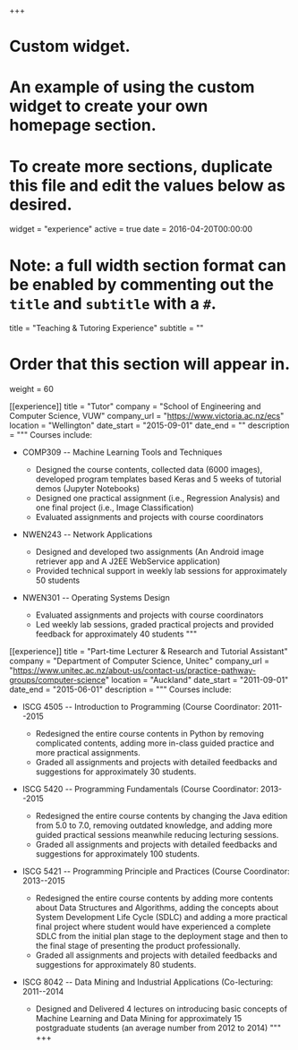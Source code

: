 +++
# Custom widget.
# An example of using the custom widget to create your own homepage section.
# To create more sections, duplicate this file and edit the values below as desired.
widget = "experience"
active = true
date = 2016-04-20T00:00:00

# Note: a full width section format can be enabled by commenting out the `title` and `subtitle` with a `#`.
title = "Teaching & Tutoring Experience"
subtitle = ""

# Order that this section will appear in.
weight = 60

[[experience]]
  title = "Tutor"
  company = "School of Engineering and Computer Science, VUW"
  company_url = "https://www.victoria.ac.nz/ecs"
  location = "Wellington"
  date_start = "2015-09-01"
  date_end = ""
  description = """
  Courses include:

  * COMP309 -- Machine Learning Tools and Techniques
  
    - Designed the course contents, collected data (6000 images), developed program templates based Keras and 5 weeks of tutorial demos (Jupyter Notebooks)
    - Designed one practical assignment (i.e., Regression Analysis) and one final project (i.e., Image Classification)
    - Evaluated assignments and projects with course coordinators 
  * NWEN243 -- Network Applications

    - Designed and developed two assignments (An Android image retriever app and A J2EE WebService application)
    - Provided technical support in weekly lab sessions for approximately 50 students
  * NWEN301 -- Operating Systems Design

    - Evaluated assignments and projects with course coordinators
    - Led weekly lab sessions, graded practical projects and provided feedback for approximately 40 students
  """

  [[experience]]
  title = "Part-time Lecturer & Research and Tutorial Assistant"
  company = "Department of Computer Science, Unitec"
  company_url = "https://www.unitec.ac.nz/about-us/contact-us/practice-pathway-groups/computer-science"
  location = "Auckland"
  date_start = "2011-09-01"
  date_end = "2015-06-01"
  description = """
  Courses include:

  * ISCG 4505 -- Introduction to Programming (Course Coordinator: 2011--2015
  
    - Redesigned the entire course contents in Python by removing complicated contents, adding more in-class guided practice and more practical assignments.
    - Graded all assignments and projects with detailed feedbacks and suggestions for approximately 30 students.
  * ISCG 5420 -- Programming Fundamentals (Course Coordinator: 2013--2015

    - Redesigned the entire course contents by changing the Java edition from 5.0 to 7.0, removing outdated knowledge, and adding more guided practical sessions meanwhile reducing lecturing sessions.
    - Graded all assignments and projects with detailed feedbacks and suggestions for approximately 100 students.
  * ISCG 5421 -- Programming Principle and Practices (Course Coordinator: 2013--2015

    - Redesigned the entire course contents by adding more contents about Data Structures and Algorithms, adding the concepts about System Development Life Cycle (SDLC) and adding a more practical final project where student would have experienced a complete SDLC from the initial plan stage to the deployment stage and then to the final stage of presenting the product professionally.
    - Graded all assignments and projects with detailed feedbacks and suggestions for approximately 80 students.
  * ISCG 8042 -- Data Mining and Industrial Applications (Co-lecturing: 2011--2014

    - Designed and Delivered 4 lectures on introducing basic concepts of Machine Learning and Data Mining for approximately 15 postgraduate students (an average number from 2012 to 2014)
  """
+++
